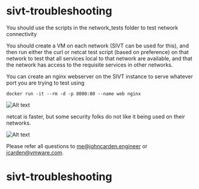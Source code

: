 # sivt-troubleshooting

You should use the scripts in the network_tests folder to test network connectivity

You should create a VM on each network (SIVT can be used for this), and then run either the curl or netcat test script 
(based on preference) on that network to test that all services local to that network are 
available, and that the network has access to the requisite services in other networks.

You can create an nginx webserver on the SIVT instance to serve whatever port you are trying to test using

    docker run -it --rm -d -p 8080:80 --name web nginx

![Alt text](/../screenshots/images/vSphere-network-diagram.png?raw=true "Network Diagram")

netcat is faster, but some security folks do not like it being used on their networks.

![Alt text](/../screenshots/images/curl-test-example.jpg?raw=true "Curl Test Example")

Please refer all questions to me@johncarden.engineer or jcarden@vmware.com.
# sivt-troubleshooting
